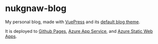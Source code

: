 # nukgnaw-blog
 
My personal blog, made with [VuePress](https://vuepress.vuejs.org/) and its [default blog theme](https://vuepress-theme-blog.ulivz.com/).

It is deployed to [Github Pages](https://pages.github.com/), [Azure App Service](https://azure.microsoft.com/en-ca/services/app-service/), and [Azure Static Web Apps](https://azure.microsoft.com/en-ca/services/app-service/static/).